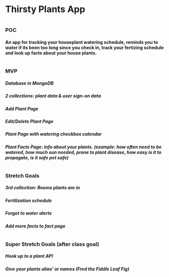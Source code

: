 # Thirsty Plants App
#
### POC
#### An app for tracking your houseplant watering schedule, reminds you to water if its been too long since you check in, track your fertizing schedule and look up facts about your house plants.  
#
### MVP
##### Database in MongoDB
##### 2 collections: plant data & user sign-on data
##### Add Plant Page
##### Edit/Delete Plant Page
##### Plant Page with watering checkbox calendar
##### Plant Facts Page: info about your plants. (example: how often need to be watered, how much sun needed, prone to plant disease, how easy is it to propagate, is it safe pet safe)
#
### Stretch Goals
##### 3rd collection: Rooms plants are in
##### Fertilization schedule
##### Forgot to water alerts
##### Add more facts to fact page
#

### Super Stretch Goals (after class goal)
##### Hook up to a plant API
##### Give your plants alias' or names (Fred the Fiddle Leaf Fig)